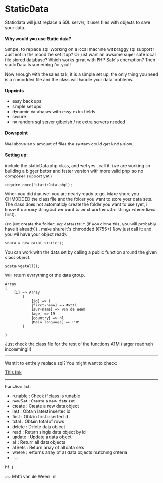 StaticData
==========

Staticdata will just replace a SQL server, it uses files with objects to save your data.


#### Why would you use Static data?
Simple, to replace sql. Working on a local machine wit braggy sql support? Just not in the mood the set it up? Or just want an awsome super safe local file stored database? Which works great with PHP Safe's encryption? Then static Data is something for you!!

Now enough with the sales talk, it is a simple set up, the only thing you need is a chmodded file and the class will handle your data problems.
#### Uppoints
 - easy back ups
 - simple set ups
 - dynamic databases with easy extra fields
 - secure
 - no random sql server giberish / no extra servers needed

#### Downpoint
Wel above an x amount of files the system could get kinda slow..

#### Setting up:
include the staticData.php class, and wel yes.. call it: (we are working on building a bigger better and faster version with more valid php, so no composer support yet.)

    require_once('staticData.php');

When you did that well you are nearly ready to go.
Make shure you CHMODDED the class file and the folder you want to store your data sets.
The class does not automaticly create the folder you want to use (yet, i know it's a easy thing but we want to be shure the other things where fixed first).

(so just create the folder: eg: data/static (if you clone this, you will probably have it already)).. make shure it's chmodded (0755+)
Now just call it: and you wil have your object ready.

    $data = new data('static');
You can work with the data set by calling a public function around the given class object.

    $data->getAll();

Will return everything of the data group.

    Array
    (
        [1] => Array
            (
                [id] => 1
                [first-name] => Matti
                [sur-name] => van de Weem
                [age] => 19
                [country] => nl
                [Main language] => PHP
            )

    )

Just check the class file for the rest of the functions ATM (larger readmeh incomming!!)

___
Want it to entirely replace sql? You might want to check:

[This link](https://github.com/search?utf8=%E2%9C%93&q=php+sql+array)


___
Function list:
 - runable  : Check if class is runable
 - newSet   : Create a new data set
 - create   : Create a new data object
 - last     : Obtain latest inserted id
 - first    : Obtain first inserted id
 - total    : Obtain total of rows
 - delete   : Delete data object
 - read     : Return single data object by id
 - update   : Update a data object
 - all      : Return all data objects
 - allSets  : Return array of all data sets
 - where    : Returns array of all data objects matching criteria
 - .....

hf ;).

~~ Matti van de Weem .nl
